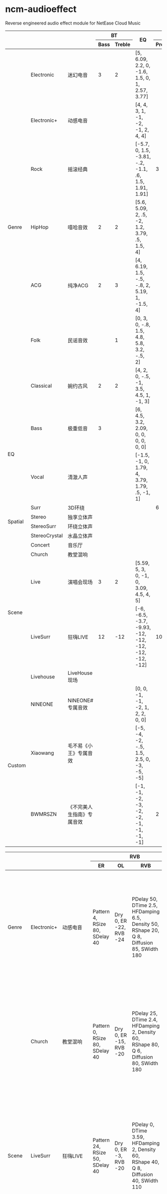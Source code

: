 # ncm-audioeffect
Reverse engineered audio effect module for NetEase Cloud Music

<table>
    <thead>
        <tr>
            <th rowspan=2></th>
            <th rowspan=2></th>
            <th rowspan=2></th>
            <th colspan=2>BT</th>
            <th rowspan=2>EQ</th>
            <th colspan=4>SE</th>
        </tr>
        <tr>
            <th>Bass</th>
            <th>Treble</th>
            <th>Presence</th>
            <th>Stereoizer</th>
            <th>SShaper</th>
            <th>Ambience</th>
        </tr>
    </thead>
    <tbody>
        <tr>
            <td rowspan=7>Genre</td>
            <td>Electronic</td> <td>迷幻电音</td>
            <td>3</td> <td>2</td>
            <td>[5, 6.09, 2.2, 0, -1.6, 1.5, 0, 1, 2.57, 3.77]</td>
            <td></td> <td></td> <td></td> <td></td>
        </tr>
        <tr>
            <td>Electronic+</td> <td>动感电音</td>
            <td></td> <td></td>
            <td>[4, 4, 3, 1, -1, -2, -1, 2, 4, 4]</td>
            <td></td> <td></td> <td></td> <td></td>
        </tr>
        <tr>
            <td>Rock</td> <td>摇滚经典</td>
            <td></td> <td></td>
            <td>[-5.7, 0, 1.5, -3.81, -.2, -1.1, .6, 1.5, 1.91, 1.91]</td>
            <td>3</td> <td>2</td> <td>ON</td> <td>5</td>
        </tr>
        <tr>
            <td>HipHop</td> <td>嘻哈音效</td>
            <td>2</td> <td>2</td>
            <td>[5.6, 5.09, 2, .5, -2, 1.2, 3.79, .5, 1.5, 4]</td>
            <td></td> <td></td> <td></td> <td></td>
        </tr>
        <tr>
            <td>ACG</td> <td>纯净ACG</td>
            <td>2</td> <td>3</td>
            <td>[4, 6.19, 1.5, -.5, -.8, 2, 5.19, 1, -1.5, 4]</td>
            <td></td> <td></td> <td></td> <td></td>
        </tr>
        <tr>
            <td>Folk</td> <td>民谣音效</td>
            <td></td> <td>1</td>
            <td>[0, 3, 0, -.8, 1.5, 4.8, 5.8, 3.2, -.5, 2]</td>
            <td></td> <td></td> <td></td> <td></td>
        </tr>
        <tr>
            <td>Classical</td> <td>婉约古风</td>
            <td>2</td> <td>2</td>
            <td>[4, 2, 0, -.5, -1, 3.5, 4.5, 1, -1, 3]</td>
            <td></td> <td></td> <td></td> <td></td>
        </tr>
        <tr>
            <td rowspan=2>EQ</td>
            <td>Bass</td> <td>极重低音</td>
            <td>3</td> <td></td>
            <td>[6, 4.5, 3.2, 2.09, 0, 0, 0, 0, 0, 0]</td>
            <td></td> <td></td> <td></td> <td></td>
        </tr>
        <tr>
            <td>Vocal</td> <td>清澈人声</td>
            <td></td> <td></td>
            <td>[-1.5, -1, 0, 1.79, 4, 3.79, 1.79, .5, -1, 1]</td>
            <td></td> <td></td> <td></td> <td></td>
        </tr>
        <tr>
            <td rowspan=4>Spatial</td>
            <td>Surr</td> <td>3D环绕</td>
            <td></td> <td></td> <td></td>
            <td>6</td> <td>4</td> <td>ON</td> <td>1</td>
        </tr>
        <tr>
            <td>Stereo</td> <td>独享立体声</td>
            <td></td> <td></td> <td></td>
            <td></td> <td></td> <td>ON</td> <td></td>
        </tr>
        <tr>
            <td>StereoSurr</td>
            <td>环绕立体声</td>
            <td></td> <td></td> <td></td>
            <td></td> <td></td> <td>ON</td> <td>1</td>
        </tr>
        <tr>
            <td>StereoCrystal</td>
            <td>水晶立体声</td>
            <td></td> <td></td> <td></td>
            <td></td> <td></td> <td>ON</td> <td>6</td>
        </tr>
        <tr>
            <td rowspan=5>Scene</td>
            <td>Concert</td> <td>音乐厅</td>
            <td></td> <td></td> <td></td>
            <td></td> <td></td> <td>ON</td> <td>3</td>
        </tr>
        <tr>
            <td>Church</td> <td>教堂混响</td>
            <td></td> <td></td>
            <td></td>
            <td></td> <td></td> <td></td> <td></td>
        </tr>
        <tr>
            <td>Live</td> <td>演唱会现场</td>
            <td>3</td> <td>2</td>
            <td>[5.59, 5, 3, 0, -1, 0, 3.09, 4.5, 4, 5]</td>
            <td></td> <td></td> <td></td> <td></td>
        </tr>
        <tr>
            <td>LiveSurr</td> <td>狂嗨LIVE</td>
            <td>12</td> <td>-12</td>
            <td>[-6, -6.5, -3.7, -9.93, -12, -12, -12, -12, -12, -12]</td>
            <td>10</td> <td>10</td> <td>ON</td> <td></td>
        </tr>
        <tr>
            <td>Livehouse</td> <td>LiveHouse现场</td>
            <td></td> <td></td>
            <td></td>
            <td></td> <td></td> <td></td> <td></td>
        </tr>
        <tr>
            <td rowspan=3>Custom</td>
            <td>NINEONE</td> <td>NINEONE#专属音效</td>
            <td></td> <td></td>
            <td>[0, 0, -1, -1, -2, 1, 2, 2, 0, 0]</td>
            <td></td> <td></td> <td></td> <td></td>
        </tr>
        <tr>
            <td>Xiaowang</td> <td>毛不易《小王》专属音效</td>
            <td></td> <td></td>
            <td>[-5, -4, -2, -.5, 1.5, 2.5, 0, -3, -5, -5]</td>
            <td></td> <td></td> <td></td> <td></td>
        </tr>
        <tr>
            <td>BWMRSZN</td> <td>《不完美人生指南》专属音效</td>
            <td></td> <td></td>
            <td>[-1, -1, -2, -3, -2, -2, -1, -1, -1, -1]</td>
            <td>2</td> <td>.5</td> <td></td> <td>1.5</td>
        </tr>
    </tbody>
</table>

<table>
    <thead>
        <tr>
            <th rowspan=2></th>
            <th rowspan=2></th>
            <th rowspan=2></th>
            <th colspan=4>RVB</th>
        </tr>
        <tr>
            <th>ER</th>
            <th>OL</th>
            <th>RVB</th>
            <th>TC</th>
        </tr>
    </thead>
    <tbody>
        <tr>
            <td rowspan=1>Genre</td>
            <td>Electronic+</td> <td>动感电音</td>
            <td>Pattern 4, RSize 80, SDelay 40</td>
            <td>Dry 0, ER -22, RVB -24</td>
            <td>
                PDelay 50, DTime 2.5, HFDamping 6.5, Density 50,<br>
                RShape 20, Q 8, Diffusion 85, SWidth 180
            </td>
            <td>
                [1] Gain -2, Freq 200, Q .5<br>
                [2] Gain -1, Freq 2k, Q .5<br>
                [3] Gain 2, Freq 10k, Q .5
            </td>
        </tr>
        <tr>
            <td rowspan=3>Scene</td>
            <td>Church</td> <td>教堂混响</td>
            <td>Pattern 0, RSize 80, SDelay 40</td>
            <td>Dry 0, ER -15, RVB -20</td>
            <td>
                PDelay 25, DTime 2.4, HFDamping 2, Density 60,<br>
                RShape 80, Q 6, Diffusion 80, SWidth 180
            </td>
            <td>
                [1] Gain -2, Freq 160, Q 1<br>
                [2] Gain -2.5, Freq 2k, Q .5<br>
                [3] Gain -3, Freq 8k, Q .5
            </td>
        </tr>
        <tr>
            <td>LiveSurr</td> <td>狂嗨LIVE</td>
            <td>Pattern 24, RSize 50, SDelay 40</td>
            <td>Dry 0, ER -3, RVB -20</td>
            <td>
                PDelay 0, DTime 3.59, HFDamping 2, Density 60,<br>
                RShape 40, Q 8, Diffusion 40, SWidth 110
            </td>
            <td>
                [1] Gain -1, Freq 200, Q 1<br>
                [2] Gain -3, Freq 2k, Q .5<br>
                [3] Gain 0, Freq 8k, Q .5
            </td>
        </tr>
        <tr>
            <td>Livehouse</td> <td>LiveHouse现场</td>
            <td>Pattern 4, RSize 70, SDelay 40</td>
            <td>Dry 0, ER -23, RVB -20</td>
            <td>
                PDelay 25, DTime 1.5, HFDamping 2.79, Density 60,<br>
                RShape 40, Q 8, Diffusion 80, SWidth 150
            </td>
            <td>
                [1] Gain -1, Freq 200, Q 1<br>
                [2] Gain -3, Freq 2k, Q .5<br>
                [3] Gain -5, Freq 8k, Q .5
            </td>
        </tr>
        <tr>
            <td rowspan=2>Custom</td>
            <td>NINEONE</td> <td>NINEONE#专属音效</td>
            <td>Pattern 4, RSize 60, SDelay 0</td>
            <td>Dry -1.5, ER -28, RVB -22</td>
            <td>
                PDelay 5, DTime 1.2, HFDamping 3.5, Density 35,<br>
                RShape 40, Q 8, Diffusion 100, SWidth 180
            </td>
            <td>
                [1] Gain -24, Freq 250, Q .5<br>
                [2] Gain 2, Freq 2k, Q .5<br>
                [3] Gain 1, Freq 12k, Q .5
            </td>
        </tr>
        <tr>
            <td>Xiaowang</td> <td>毛不易《小王》专属音效</td>
            <td>Pattern 4, RSize 60, SDelay 0</td>
            <td>Dry 0, ER -14, RVB -80</td>
            <td>
                PDelay 25, DTime 1, HFDamping 2.25, Density 80,<br>
                RShape 100, Q 2, Diffusion 100, SWidth 180
            </td>
            <td>
                [1] Gain -2, Freq 80, Q .5<br>
                [2] Gain 0, Freq 1k, Q 1<br>
                [3] Gain -2, Freq 8k, Q .5
            </td>
        </tr>
    </tbody>
</table>
